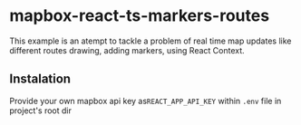 # mapbox-react-ts-markers-routes

This example is an atempt to tackle a problem of real time map updates like different routes drawing, adding markers, using React Context.

## Instalation
Provide your own mapbox api key as`REACT_APP_API_KEY` within `.env` file in project's root dir